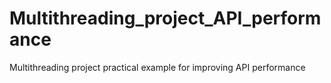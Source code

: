 # Multithreading_project_API_performance
Multithreading project practical example for improving API performance
